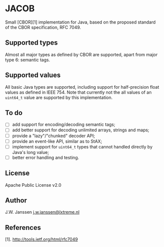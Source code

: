 # JACOB

Small [CBOR][1] implementation for Java, based on the proposed standard of the
CBOR specification, RFC 7049.

## Supported types

Almost all major types as defined by CBOR are supported, apart from major type
6: semantic tags.

## Supported values

All basic Java types are supported, including support for half-precision float values 
as defined in IEEE 754. Note that currently not the all values of an `uint64_t` value 
are supported by this implementation.

## To do

- [ ] add support for encoding/decoding semantic tags;
- [ ] add better support for decoding unlimited arrays, strings and maps;
- [ ] provide a "lazy"/"chunked" decoder API;
- [ ] provide an event-like API, similar as to StAX;
- [ ] implement support for `uint64_t` types that cannot handled directly by Java's long value;
- [ ] better error handling and testing.

## License

Apache Public License v2.0

## Author

J.W. Janssen <j.w.janssen@lxtreme.nl>

## References

[1]. http://tools.ietf.org/html/rfc7049
